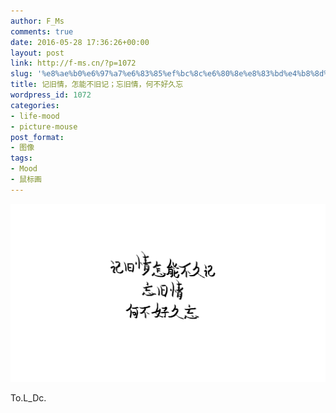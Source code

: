 ```yaml
---
author: F_Ms
comments: true
date: 2016-05-28 17:36:26+00:00
layout: post
link: http://f-ms.cn/?p=1072
slug: '%e8%ae%b0%e6%97%a7%e6%83%85%ef%bc%8c%e6%80%8e%e8%83%bd%e4%b8%8d%e6%97%a7%e8%ae%b0%ef%bc%9b%e5%bf%98%e6%97%a7%e6%83%85%ef%bc%8c%e4%bd%95%e4%b8%8d%e5%a5%bd%e4%b9%85%e5%bf%98'
title: 记旧情，怎能不旧记；忘旧情，何不好久忘
wordpress_id: 1072
categories:
- life-mood
- picture-mouse
post_format:
- 图像
tags:
- Mood
- 鼠标画
---
```


![记旧情,怎能不久记;忘旧情,何不好久忘_20160525](/img/post/wp/2016/05/记旧情怎能不久记忘旧情何不好久忘_20160525.png)


To.L_Dc.
